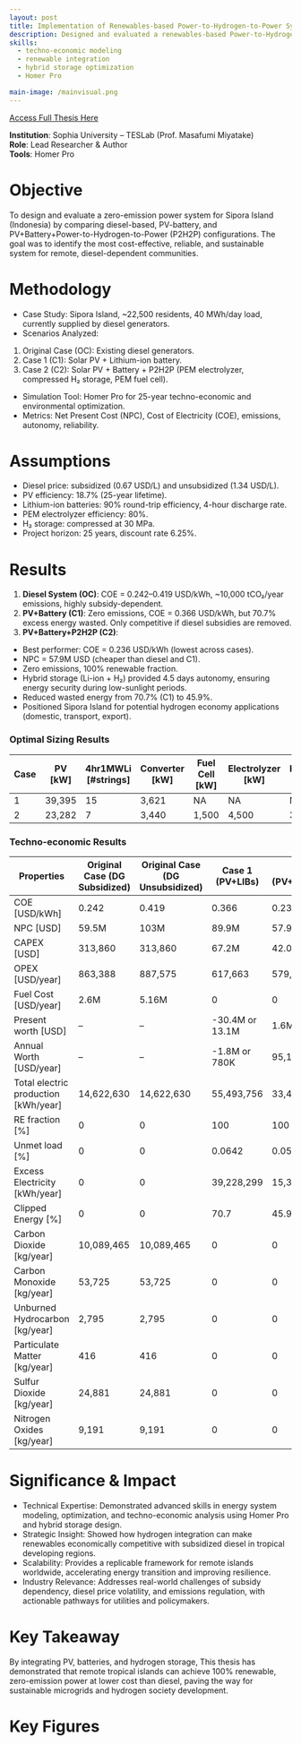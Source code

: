 ```yaml
---
layout: post
title: Implementation of Renewables-based Power-to-Hydrogen-to-Power System for Tropical Remote Island Stand-Alone Microgrids
description: Designed and evaluated a renewables-based Power-to-Hydrogen-to-Power (P2H2P) microgrid for Sipora Island, Indonesia, using Homer Pro to compare diesel, PV-battery, and PV+Battery+Hydrogen systems. The study found that the PV+Battery+P2H2P configuration achieved the lowest cost of electricity (0.236 USD/kWh), zero emissions, and 4.5 days of energy autonomy, outperforming the diesel and battery-only systems both economically and environmentally. 
skills: 
  - techno-economic modeling
  - renewable integration
  - hybrid storage optimization
  - Homer Pro

main-image: /mainvisual.png
---
```


[Access Full Thesis Here](https://drive.google.com/file/d/10eAAsvA4vWQZu3rO20TLX8wdZaDJMmY2/view)

**Institution**: Sophia University – TESLab (Prof. Masafumi Miyatake) <br>
**Role**: Lead Researcher & Author <br>
**Tools**: Homer Pro <br>

# Objective
To design and evaluate a zero-emission power system for Sipora Island (Indonesia) by comparing diesel-based, PV-battery, and PV+Battery+Power-to-Hydrogen-to-Power (P2H2P) configurations. The goal was to identify the most cost-effective, reliable, and sustainable system for remote, diesel-dependent communities.

# Methodology
- Case Study: Sipora Island, ~22,500 residents, 40 MWh/day load, currently supplied by diesel generators.
- Scenarios Analyzed:
1.	Original Case (OC): Existing diesel generators.
2.	Case 1 (C1): Solar PV + Lithium-ion battery.
3.	Case 2 (C2): Solar PV + Battery + P2H2P (PEM electrolyzer, compressed H₂ storage, PEM fuel cell).
- Simulation Tool: Homer Pro for 25-year techno-economic and environmental optimization.
- Metrics: Net Present Cost (NPC), Cost of Electricity (COE), emissions, autonomy, reliability.

# Assumptions
- Diesel price: subsidized (0.67 USD/L) and unsubsidized (1.34 USD/L).
- PV efficiency: 18.7% (25-year lifetime).
- Lithium-ion batteries: 90% round-trip efficiency, 4-hour discharge rate.
- PEM electrolyzer efficiency: 80%.
- H₂ storage: compressed at 30 MPa.
- Project horizon: 25 years, discount rate 6.25%.

# Results
1. **Diesel System (OC)**: COE = 0.242–0.419 USD/kWh, ~10,000 tCO₂/year emissions, highly subsidy-dependent.
2. **PV+Battery (C1)**: Zero emissions, COE = 0.366 USD/kWh, but 70.7% excess energy wasted. Only competitive if diesel subsidies are removed.
3. **PV+Battery+P2H2P (C2)**:
- Best performer: COE = 0.236 USD/kWh (lowest across cases).
- NPC = 57.9M USD (cheaper than diesel and C1).
- Zero emissions, 100% renewable fraction.
- Hybrid storage (Li-ion + H₂) provided 4.5 days autonomy, ensuring energy security during low-sunlight periods.
- Reduced wasted energy from 70.7% (C1) to 45.9%.
- Positioned Sipora Island for potential hydrogen economy applications (domestic, transport, export).

### Optimal Sizing Results
| Case | PV [kW] | 4hr1MWLi [#strings] | Converter [kW] | Fuel Cell [kW] | Electrolyzer [kW] | HTank [kg] | 
|------|---------|---------------------|----------------|----------------|-------------------|------------|
| 1 | 39,395 | 15 | 3,621 | NA | NA | NA | 
| 2 | 23,282 | 7 | 3,440 | 1,500 | 4,500 | 3,621 | 

### Techno-economic Results
| Properties | Original Case (DG Subsidized) | Original Case (DG Unsubsidized) | Case 1 (PV+LIBs) | Case 2 (PV+LIBs+P2H2P) |
|------------|-------------------------------|---------------------------------|------------------|------------------------|
| COE [USD/kWh] | 0.242 | 0.419 | 0.366 | 0.236 |
| NPC [USD] | 59.5M | 103M | 89.9M | 57.9M |
| CAPEX [USD] | 313,860 | 313,860 | 67.2M | 42.0M |
| OPEX [USD/year] | 863,388 | 887,575 | 617,663 | 579,834 |
| Fuel Cost [USD/year] | 2.6M | 5.16M | 0 | 0 |
| Present worth [USD] | – | – | -30.4M or 13.1M | 1.6M or 45.1M |
| Annual Worth [USD/year] | – | – | -1.8M or 780K | 95,192 or 2.7M |
| Total electric production [kWh/year] | 14,622,630 | 14,622,630 | 55,493,756 | 33,488,798 |
| RE fraction [%] | 0 | 0 | 100 | 100 |
| Unmet load [%] | 0 | 0 | 0.0642 | 0.0566 |
| Excess Electricity [kWh/year] | 0 | 0 | 39,228,299 | 15,370,860 |
| Clipped Energy [%] | 0 | 0 | 70.7 | 45.9 |
| Carbon Dioxide [kg/year] | 10,089,465 | 10,089,465 | 0 | 0 |
| Carbon Monoxide [kg/year] | 53,725 | 53,725 | 0 | 0 |
| Unburned Hydrocarbon [kg/year] | 2,795 | 2,795 | 0 | 0 |
| Particulate Matter [kg/year] | 416 | 416 | 0 | 0 |
| Sulfur Dioxide [kg/year] | 24,881 | 24,881 | 0 | 0 |
| Nitrogen Oxides [kg/year] | 9,191 | 9,191 | 0 | 0 |

# Significance & Impact
- Technical Expertise: Demonstrated advanced skills in energy system modeling, optimization, and techno-economic analysis using Homer Pro and hybrid storage design.
- Strategic Insight: Showed how hydrogen integration can make renewables economically competitive with subsidized diesel in tropical developing regions.
- Scalability: Provides a replicable framework for remote islands worldwide, accelerating energy transition and improving resilience.
- Industry Relevance: Addresses real-world challenges of subsidy dependency, diesel price volatility, and emissions regulation, with actionable pathways for utilities and policymakers.

# Key Takeaway
By integrating PV, batteries, and hydrogen storage, This thesis has demonstrated that remote tropical islands can achieve 100% renewable, zero-emission power at lower cost than diesel, paving the way for sustainable microgrids and hydrogen society development.

# Key Figures
### 

